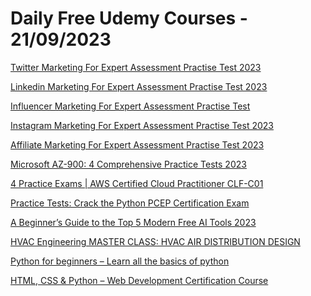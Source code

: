 # Daily Free Udemy Courses - 21/09/2023

[Twitter Marketing For Expert Assessment Practise Test 2023](https://www.udemy.com/course/twitter-marketing-for-expert-assessment-practise-test-2023/?couponCode=862B871607CCCA0F418C)
[Linkedin Marketing For Expert Assessment Practise Test 2023](https://www.udemy.com/course/linkedin-marketing-for-expert-assessment-practise-test-2023/?couponCode=6B63898B1EEC01BBD090)
[Influencer Marketing For Expert Assessment Practise Test](https://www.udemy.com/course/influencer-marketing-for-expert-assessment-practise-test/?couponCode=DBEFA72664E04C3D98D6)
[Instagram Marketing For Expert Assessment Practise Test 2023](https://www.udemy.com/course/instagram-marketing-for-expert-assessment-practise-test-2023/?couponCode=FD16009FD48049B39AEC)
[Affiliate Marketing For Expert Assessment Practise Test 2023](https://www.udemy.com/course/affiliate-marketing-for-expert-assessment-practise-test-2023/?couponCode=1B3316481BD9DF191E39)
[Microsoft AZ-900: 4 Comprehensive Practice Tests 2023](https://www.udemy.com/course/microsoft-az-900-4-comprehensive-practice-tests-2023/?couponCode=F9BCB1E2E36D28ABB426)
[4 Practice Exams | AWS Certified Cloud Practitioner CLF-C01](https://www.udemy.com/course/4-practice-exams-aws-certified-cloud-practitioner-clf-c01/?couponCode=95DD0A865C2EA2B329FA)
[Practice Tests: Crack the Python PCEP Certification Exam](https://www.udemy.com/course/practice-tests-crack-the-python-pcep-certification-exam/?couponCode=4E9F1N)
[A Beginner’s Guide to the Top 5 Modern Free AI Tools 2023](https://www.udemy.com/course/a-beginners-guide-to-the-top-5-modern-free-ai-tools-2023/?couponCode=1D029D121CAD14856C33)
[HVAC Engineering MASTER CLASS: HVAC AIR DISTRIBUTION DESIGN](https://www.udemy.com/course/hvac-air-distribution-design/?couponCode=BC849B7FF7F44E663C80)
[Python for beginners – Learn all the basics of python](https://www.udemy.com/course/python-for-beginners-learn/?couponCode=959E26D0747054DCA5E4)
[HTML, CSS & Python – Web Development Certification Course](https://www.udemy.com/course/html-css-python-certification-course/?couponCode=95D8236FBCAFA113554D)
